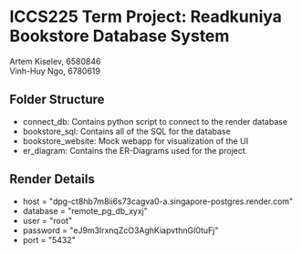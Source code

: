 # ICCS225 Term Project: Readkuniya Bookstore Database System
Artem Kiselev, 6580846 \
Vinh-Huy Ngo, 6780619

## Folder Structure
- connect_db: Contains python script to connect to the render database
- bookstore_sql: Contains all of the SQL for the database
- bookstore_website: Mock webapp for visualization of the UI
- er_diagram: Contains the ER-Diagrams used for the project

## Render Details
- host = "dpg-ct8hb7m8ii6s73cagva0-a.singapore-postgres.render.com"
- database = "remote_pg_db_xyxj"
- user = "root"
- password = "eJ9m3lrxnqZcO3AghKiapvthnGI0tuFj"
- port = "5432"